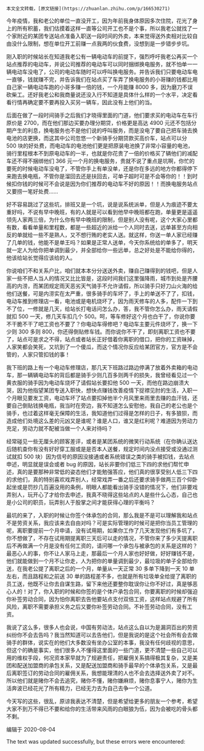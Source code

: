    本文全文转载，[原文链接](https://zhuanlan.zhihu.com/p/166530271)
    

今年疫情，我和老公的单位一直没开工，因为年前我身体原因多次住院，花光了身上的所有积蓄，我们估摸着这样一直等公司开工也不是个事，所以我老公就找了一个家附近的某团专送站点准备入职送一段时间的外卖，本来觉得送外卖相对比较自由没什么限制，想在单位开工前赚一点我两的伙食费，没想到是一步错步步坑。

刚入职的时候站长在知道我老公有一辆电动车的前提下，强烈呼吁我老公再买一个站点推荐的电动车，并说公司推荐的电动车可以同时捆绑换电服务，就不怕单一一辆电动车没电了，公司的电动车随时可以呼叫换电服务。并告诉我们只要电动车电一直够，钱就赚不完，并告诉我们在站点买了车弄了换电服务的小哥赚的钱都比用自己家一辆电动车跑的小哥多赚一倍的钱，一个月能赚 8000 多，因为磨刀不误砍柴工。还好我老公和我商量说还没入行不知道是具体什么样的一个水平，决定看看行情再确定要不要再投入买另一辆车，因此没有上他们的当。

后面在做了一段时间骑手之后我们才晓得里面的门道，他们要求买的电动车在车行原价是 2700，而在他们那边买要办理分期贷，价格更是高达 4900 元还不包括分期产生的利息，换电服务也不是他们说的呼叫服务，而是没电了要自己把车骑去换电池的店更换，而这其中公司忽悠一个新骑手分期贷款买高价车，站点可以分 500 块的好处费，而电动车的电池他们更是把原装电池换了非常小容量的电池，骑行里程根本不到原电动车的一半，也就是你花贵了一倍的价格买了辆他们的减配车还不得不捆绑他们 366 元一个月的换电服务，贵就不说了重点是坑啊，你忙的要死的时候电动车没电了，不管你手上有单没单，还是你在多远的地方你都得停下来跑去换电瓶，不管你是溜回去还是扶回去，可单子超时可是不会等你的！！到时候扣你钱的时候可不会说是因为你们推荐的电动车不好的原因！！而换电服务站点又要捞一笔好处费......

好不容易跳过了这些坑，排班又是一个坑，说是说系统派单，但是人为痕迹不要太重好吗，不说有早中晚班，有的人就是可以看到他早中晚班都在跑，单量更是遥遥领先人家两三倍，为什么你有早中晚班的限制，但是别人没有呢，这个大家心里都有数，看看单量和里程数，都是一些超近的派给一个人同时去送，远单甚至方向相反的单就给一些不是熟人，又不想行贿的老实人送。就这样，你送一单人家已经赚了几单的钱，他能不是单王吗？如果是正常人送单，今天你系统给的单多了，明天就一定人为给你把单调到最少，并全部给你一些远单，总之好处是不能给你得的，他该给站长觉得应该给的人。

你说咱们不和关系户比，咱们就本本分分送送外卖，赚自己赚得到的钱吧，但是人家一些不把人当人的情况又比比皆是，这段时间我们这里强降雨，城市到处是齐腰高的内涝，而某团规定雨天恶劣天气骑手不允许请假，所以骑手只好刀山火海的给他们送餐，可是内涝实在太严重，很多骑手的车坏了，手上的单送不了了，扣钱，电动车推到修理店一看，电池或是电机烧坏了，因为雨天修车的人多，配件一下到不了位，一修就是几天，给站长打电话问怎么办，答，我不管你怎么办，雨天请假就扣 500 一天，修几天车扣几个 500。呵，等车修好这个月也白干了，你说你要不干脆不干了吧工资也不要了？你电动车得修吧？电动车主要元件烧坏了，换一下少则 300 多则 800，你还得倒贴修车钱。而你说你不干了，即刻离职工资也不要了，站点可是求之不得，站点或者站长正好借着你离职的借口，把你的工资昧掉，人家笑都会笑死，又坑到了一个傻瓜，而这个情况你反应给某团官方，官方是不会管的，人家只管扣钱的事！

我下班的路上有一个电动车修理店，那几天下班路过路边停满了放着外卖箱的电动车，那一辆辆电动车的背后都是骑手少则几百多则两千的损失，我曾经看见过一个黄衣服的骑手因为电动车烧坏了请假站长要扣他 500 一天，而他在路边崩溃大哭，因为他指望某团专送入职快，想快点赚钱改善疫情下捉襟见肘的生活，入职一个月眼见要发工资，电动车坏了站点要扣掉他半个月风里来雨里去赚的血汗钱，还要自己倒贴钱换电瓶，我当时在旁边，我不知道怎么安慰他，我自己的老公也是个骑手，也过着这样毫无保障的生活，我知道他们过得是怎样的日子，有多狼狈，而造成他们处境这么差的元凶又是谁呢？谁是人口，谁又是红利呢？难道因为劳动力充足，劳动力就不配被当做一个人来对待吗？

经常碰见一些无厘头的顾客差评，或者是某团系统的微笑行动系统（在你确认送达后随机查你有没有好好穿工服或是是否本人送餐，规定时间内没点接受或没通过测试就扣 500 块）因为信号的原因没接通或者系统错误之类的骑手被扣钱，去站点申述，明显就是误会或者 bug 的原因，站长非要你们低三下四的求他们帮忙申述，真的是要那种非常低的姿态他们才能勉强答应，他们真的很享受别人低三下四的求他们，真的特别喜欢戏弄别人，经常戏弄一番之后还要求骑手做两三百个仰卧起坐或是罚抄几百遍没用的条例，明眼人都能看出骑手没错的情况下，他们非要戏弄别人，玩开心了才给你去申述，我真不晓得这些站点的人是些什么心态，自己也是小公司的职员，玩弄别人于股掌之间才能获得心理的平衡吗？

最坑的来了，入职的时候让你签个体承包的合同，那么我是不是可以理解我和站点不是劳资关系，我应该来去自由对吗？可是实际管理的时候可是把你当员工管理的呢，离职要提前一个月申请，没有试用期，如果你工作了几天发现他们有多坑了，你不想做了，不存在试用期提离职三天后可以走的情况，不管你来了多少天提离职后不再做满一个月是没有任何工资的，请问哪一个承包与被承包的关系是这样的？最恶心人的事，你不让人家马上走，那最后一个月人家也好好做，好好赚钱不是，他们就能做到一个月不让你走，人为把你的单量调到最少，最垃圾的单子全部给你送，在我老公提了离职之后的一个月，单量从一天正常 30 多单下降到一天 10 单左右，而且路程和之前送 30 单的路程差不多，也就是所有垃圾单全给提了离职的员工送，他既不让你去自谋生路，留下来他还要整你耽误你让你不好过，真是够恶心人的！对了，你入职的时候和你签的是个体户承包合同，你要离职的时候却强迫你补签劳动合同，因为怕你离职去告他要站点支付双倍工资，这样站点规避了所有风险，离职不需要承担义务之后又要你补签劳动合同。不补签劳动合同，没有工资。

我说了这么多，很多人也会说，中国有劳动法，站点这么自以为是漏洞百出的劳资纠纷你不会去告吗？我当然知道可以去告他们，但是我说的是这个社会所有会去做骑手的群体，说实在的他们大多数没有坐办公室的本事，我没有任何歧视的意思，但这个的确是事实，他们很多人不懂得这里面的一些门道，更不清楚一些自己可以用的维权手段，何况资本家早就为了规避责任，把雇佣关系搞得极其复杂，又是美团和配送加盟商的承包关系，又是配送加盟商和骑手最早的个体承包关系，又是最后离职签订的劳动合同的雇佣关系，我想能理清的人也不会去选择送外卖了对不。所以他们就是赌你不会去追究，赌你不懂，赌你嫌麻烦，赌你息事宁人，赌你为生活奔波已经花光了所有精力，已经无力去为自己去争一个公道。

今天写的这些，很乱，原谅我表达不清楚，但是希望给更多的朋友一个参考，希望大家不到万不得已不要和给你的生活带来风雨的白眼狼为伍，因为会被吃的骨头都不剩。

编辑于 2020-08-04

The text was updated successfully, but these errors were encountered: